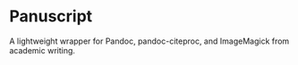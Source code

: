 # Panuscript
A lightweight wrapper for Pandoc, pandoc-citeproc, and ImageMagick from academic writing.
